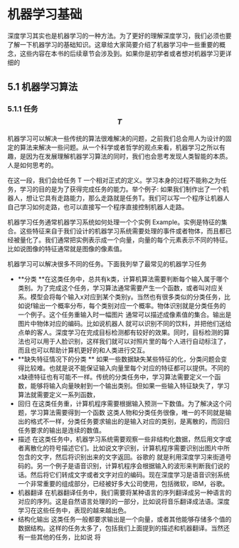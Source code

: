 # 机器学习基础

深度学习其实也是机器学习的一种方法。为了更好的理解深度学习，我们必须也要了解一下机器学习的基础知识。这章给大家简要介绍了机器学习中一些重要的概念，这些内容在本书的后续章节会涉及到。如果你是初学者或者想对机器学习更详细的

## 5.1 机器学习算法

### 5.1.1 任务 $$T$$

机器学习可以解决一些传统的算法很难解决的问题，之前我们总会用人为设计的固定的算法来解决一些问题。从一个科学或者哲学的观点来看，机器学习之所以有趣，是因为在发展理解机器学习算法的同时，我们也会思考发现人类智能的本质。人是如何思考的。

在这一段，我们会给任务 T 一个相对正式的定义。学习本身的过程不能称之为任务，学习的目的是为了获得完成任务的能力。举个例子: 如果我们制作出了一个机器人，想让它具有走路能力，那么走路就是任务T。我们可以写一个程序让机器人自己学习如何走路，也可以直接写一个程序直接控制机器人走路。

机器学习任务通常机器学习系统如何处理一个个实例 Example。实例是特征的集合。这些特征来自于我们设计的机器学习系统需要处理的事件或者物体，而且都已经被量化了。我们通常把实例表示成一个向量，向量的每个元素表示不同的特征。比如说图像的特征通常就是图像的像素值。

机器学习可以解决很多不同的任务。下面我列举了最常见的机器学习任务

* **分类 **在这类任务中，总共有k类，计算机算法需要判断每个输入属于哪个类别。为了完成这个任务，学习算法通常需要产生一个函数，或者叫对应关系。模型会将每个输入x对应到某个类别y。当然也有很多类似的分类任务，比如说f输出一个概率分布，每个类别对应一个概率。物体识别就是分类任务的一个例子。这个任务重输入时一幅图片 通常可以描述成像素值的集合。输出是图片中物体对应的编码。比如说机器人  就可以识别不同的饮料，并把他们送给点单的客人。深度学习在完成目标检测都有较好的效果。同时，目标检测的算法也可以用于人脸识别，这样我们就可以对照片里的每个人进行自动标注了，而且也可以帮助计算机更好的和人类进行交互。
* **缺失特征情况下的分类 ** 如果一些数据缺失某些特征的化，分类问题会变得比较难。也就是说不能保证输入向量里每个对应的特征都可以提供。不同的x缺德特征也有可能不一样。传统的分类任务中，学习算法需要定义一个函数，能够将输入向量映射到一个输出类别。但如果一些输入特征缺失了，学习算法就需要定义一系列函数，
* 回归 在这类任务重，计算机程序需要根据输入预测一下数值。为了解决这个问题，学习算法需要得到一个函数 这类人物和分类任务很像，唯一的不同就是输出的格式不一样，分类任务要求输出的是输入对应的类别，是离散的，而回归任务要求的输出是连续的数值。
* 描述 在这类任务中，机器学习系统需要观察一些非结构化数据，然后用文字或者离散化的符号描述它们。比如说文字识别，计算机程序需要识别出图片中所包含的文字，然后将识别出来的文字返回。谷歌的 就是利用深度学习来街道号码的。另一个例子是语音识别，计算机程序会根据输入的波形来判断我们说的话。然后将它们转成文字或者文字对应的编码。现在深度学习是语音识别系统一个非常重要的组成部分，已经被好多大公司使用，包括微软，IBM，谷歌。
* 机器翻译 在机器翻译任务中，我们需要将某种语言的序列翻译成另一种语言的对应的序列。这是自然语言处理的的一部分，比如说将音乐翻译成法语。深度学习在这些任务中，表现的越来越出色。
* 结构化输出 这类任务一般都要求输出是一个向量，或者其他能够存储多个值的数据结构。这样的任务太多了，包括我们上面提到的描述和机器翻译。当然还有一些其他的任务，比如说 将

